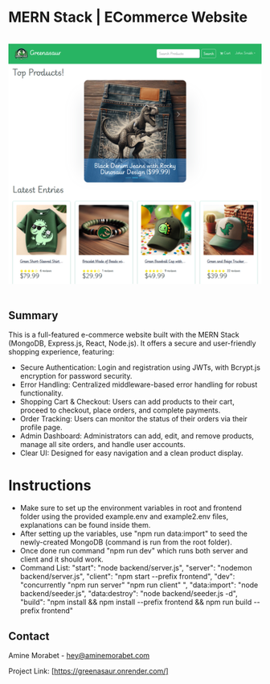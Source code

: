 <a name="readme-top"></a>
# MERN Stack | ECommerce Website

</br>
<div align="center">
<img src="https://github.com/A-Morabet/mern-ecommerce/blob/main/screenshot.png" width="600"/>
</div>
</br>

## Summary

This is a full-featured e-commerce website built with the MERN Stack (MongoDB, Express.js, React, Node.js). It offers a secure and user-friendly shopping experience, featuring:

* Secure Authentication: Login and registration using JWTs, with Bcrypt.js encryption for password security.
* Error Handling: Centralized middleware-based error handling for robust functionality.
* Shopping Cart & Checkout: Users can add products to their cart, proceed to checkout, place orders, and complete payments.
* Order Tracking: Users can monitor the status of their orders via their profile page.
* Admin Dashboard: Administrators can add, edit, and remove products, manage all site orders, and handle user accounts.
* Clear UI: Designed for easy navigation and a clean product display.

# Instructions

* Make sure to set up the environment variables in root and frontend folder using the provided example.env and example2.env files, explanations can be found inside them.
* After setting up the variables, use "npm run data:import" to seed the newly-created MongoDB (command is run from the root folder).
* Once done run command "npm run dev" which runs both server and client and it should work.
* Command List: 
    "start": "node backend/server.js",
    "server": "nodemon backend/server.js",
    "client": "npm start --prefix frontend",
    "dev": "concurrently \"npm run server\" \"npm run client\" ",
    "data:import": "node backend/seeder.js",
    "data:destroy": "node backend/seeder.js -d",
    "build": "npm install && npm install --prefix frontend && npm run build --prefix frontend"

## Contact

Amine Morabet - hey@aminemorabet.com

Project Link: [https://greenasaur.onrender.com/]
